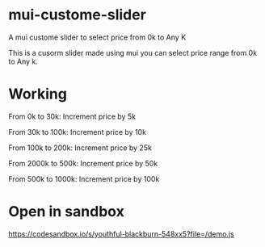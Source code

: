 # mui-custome-slider
A mui custome slider to select price from 0k to Any K

This is a cusorm slider made using mui you can select price range from 0k to Any k.
# Working
  From 0k to 30k: Increment price by 5k
  
  From 30k to 100k: Increment price by 10k
  
  From 100k to 200k: Increment price by 25k
  
  From 2000k to 500k: Increment price by 50k
  
  From 500k to 1000k: Increment price by 100k
# Open in sandbox
  https://codesandbox.io/s/youthful-blackburn-548xx5?file=/demo.js
